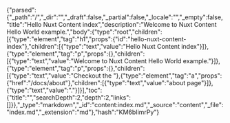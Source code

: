 {"parsed":{"_path":"/","_dir":"","_draft":false,"_partial":false,"_locale":"","_empty":false,"title":"Hello Nuxt Content index","description":"Welcome to Nuxt Content Hello World example.","body":{"type":"root","children":[{"type":"element","tag":"h1","props":{"id":"hello-nuxt-content-index"},"children":[{"type":"text","value":"Hello Nuxt Content index"}]},{"type":"element","tag":"p","props":{},"children":[{"type":"text","value":"Welcome to Nuxt Content Hello World example."}]},{"type":"element","tag":"p","props":{},"children":[{"type":"text","value":"Checkout the "},{"type":"element","tag":"a","props":{"href":"/docs/about"},"children":[{"type":"text","value":"about page"}]},{"type":"text","value":"."}]}],"toc":{"title":"","searchDepth":2,"depth":2,"links":[]}},"_type":"markdown","_id":"content:index.md","_source":"content","_file":"index.md","_extension":"md"},"hash":"KM6bIimrPy"}